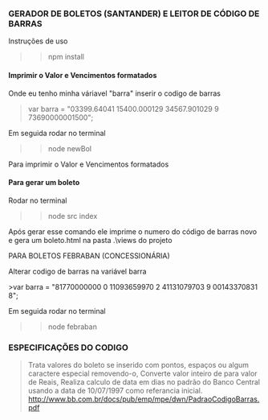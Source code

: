 <h3>GERADOR DE BOLETOS (SANTANDER) E LEITOR DE CÓDIGO DE BARRAS</h1>

Instruções de uso

>>npm install

<h4>Imprimir o Valor e Vencimentos formatados</h4>
   
Onde eu tenho minha váriavel "barra" inserir o codigo de barras

>var barra = "03399.64041 15400.000129 34567.901029 9 73690000001500";

Em seguida rodar no terminal 
>>node newBol 

Para imprimir o Valor e Vencimentos formatados

<h4>Para gerar um boleto</h4>

Rodar no terminal 

>>node src index 

Após gerar esse comando ele imprime o numero do código de barras novo e gera um boleto.html na pasta .\views do projeto

PARA BOLETOS FEBRABAN (CONCESSIONÁRIA)

<p>Alterar codigo de barras na variável barra<p>
>var barra = "81770000000 0 11093659970 2 41131079703 9 00143370831 8";

Em seguida rodar no terminal
>> node febraban

<h3>ESPECIFICAÇÕES DO CODIGO</h3>

>Trata valores do boleto se inserido com pontos, espaços ou algum caractere especial removendo-o,
>Converte valor inteiro de para valor de Reais,
>Realiza calculo de data em dias no padrão do Banco Central usando a data de 10/07/1997 como referancia inicial. http://www.bb.com.br/docs/pub/emp/mpe/dwn/PadraoCodigoBarras.pdf
